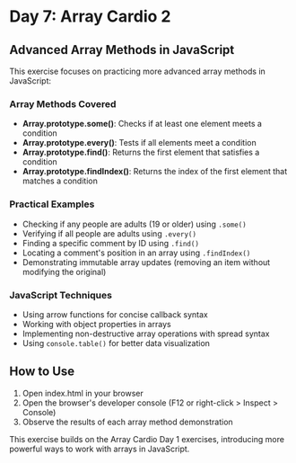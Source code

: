 # Day 7: Array Cardio 2

## Advanced Array Methods in JavaScript

This exercise focuses on practicing more advanced array methods in JavaScript:

### Array Methods Covered
- **Array.prototype.some()**: Checks if at least one element meets a condition
- **Array.prototype.every()**: Tests if all elements meet a condition
- **Array.prototype.find()**: Returns the first element that satisfies a condition
- **Array.prototype.findIndex()**: Returns the index of the first element that matches a condition

### Practical Examples
- Checking if any people are adults (19 or older) using `.some()`
- Verifying if all people are adults using `.every()`
- Finding a specific comment by ID using `.find()`
- Locating a comment's position in an array using `.findIndex()`
- Demonstrating immutable array updates (removing an item without modifying the original)

### JavaScript Techniques
- Using arrow functions for concise callback syntax
- Working with object properties in arrays
- Implementing non-destructive array operations with spread syntax
- Using `console.table()` for better data visualization

## How to Use
1. Open index.html in your browser
2. Open the browser's developer console (F12 or right-click > Inspect > Console)
3. Observe the results of each array method demonstration

This exercise builds on the Array Cardio Day 1 exercises, introducing more powerful ways to work with arrays in JavaScript. 